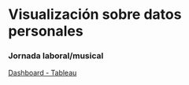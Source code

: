 # Visualización sobre datos personales
### Jornada laboral/musical

[Dashboard - Tableau](https://martinezmanuelco.github.io/infovis/s4_personal/tableau-.html)
